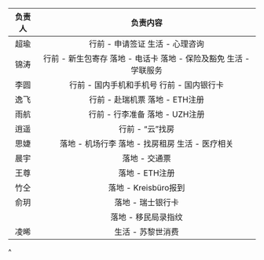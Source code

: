 | **负责人** |                       **负责内容**                       |
| :-----: | :--------------------------------------------------: |
|    超瑜   |                行前 - 申请签证&#xA;生活 - 心理咨询               |
|    锦涛   | 行前 - 新生包寄存&#xA;落地 - 电话卡&#xA;落地 - 保险及豁免&#xA;生活 - 学联服务 |
|    李圆   |             行前 - 国内手机和手机号&#xA;行前 - 国内银行卡             |
|    逸飞   |               行前 - 赴瑞机票&#xA;落地 - ETH注册               |
|    雨航   |               行前 - 行李准备&#xA;落地 - UZH注册               |
|    逍遥   |                      行前 - “云”找房                      |
|    思婕   |         落地 - 机场行李&#xA;落地 - 找房租房&#xA;生活 - 医疗相关        |
|    晨宇   |                       落地 - 交通票                       |
|    王尊   |                      落地 - ETH注册                      |
|    竹仝   |                   落地 - Kreisbüro报到                   |
|    俞玥   |                      落地 - 瑞士银行卡                      |
|         |                      落地 - 移民局录指纹                     |
|    凌晞   |                      生活 - 苏黎世消费                      |

^
